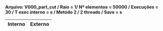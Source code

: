 **Arquivo: V000_part_cut / Raio = 1/ Nº elementos = 50000 / Execuções = 30 / T exec interno = s / Metódo 2 / 2 threads / Save = s**
 
| Interno | Externo |
|---------| ------- |
